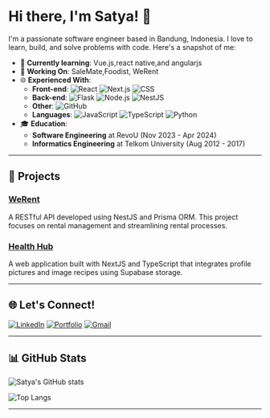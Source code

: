 # Hi there, I'm Satya! 👋

I'm a passionate software engineer based in Bandung, Indonesia. I love to learn, build, and solve problems with code. Here's a snapshot of me:

- 🌱 **Currently learning**: Vue.js,react native,and angularjs
- 🔭 **Working On**: SaleMate,Foodist, WeRent
- 🌐 **Experienced With**:
  - **Front-end**: ![React](https://img.shields.io/badge/-React-61DAFB?style=flat&logo=react&logoColor=white) ![Next.js](https://img.shields.io/badge/-Next.js-000000?style=flat&logo=next.js&logoColor=white) ![CSS](https://img.shields.io/badge/-CSS3-1572B6?style=flat&logo=css3&logoColor=white)
  - **Back-end**: ![Flask](https://img.shields.io/badge/-Flask-000000?style=flat&logo=flask&logoColor=white) ![Node.js](https://img.shields.io/badge/-Node.js-339933?style=flat&logo=node.js&logoColor=white) ![NestJS](https://img.shields.io/badge/-NestJS-E0234E?style=flat&logo=nestjs&logoColor=white)
  - **Other**: ![GitHub](https://img.shields.io/badge/-GitHub-181717?style=flat&logo=github&logoColor=white)
  - **Languages**: ![JavaScript](https://img.shields.io/badge/-JavaScript-F7DF1E?style=flat&logo=javascript&logoColor=white) ![TypeScript](https://img.shields.io/badge/-TypeScript-3178C6?style=flat&logo=typescript&logoColor=white) ![Python](https://img.shields.io/badge/-Python-3776AB?style=flat&logo=python&logoColor=white)
- 🎓 **Education**:
  - **Software Engineering** at RevoU (Nov 2023 - Apr 2024)
  - **Informatics Engineering** at Telkom University (Aug 2012 - 2017)

---

## 🚀 Projects

### [WeRent](https://github.com/amandasatya/werent)

A RESTful API developed using NestJS and Prisma ORM. This project focuses on rental management and streamlining rental processes.

### [Health Hub](https://github.com/amandasatya/health-hub)

A web application built with NextJS and TypeScript that integrates profile pictures and image recipes using Supabase storage.

---

## 🌐 Let's Connect!

[![LinkedIn](https://img.shields.io/badge/LinkedIn-0077B5?style=flat&logo=linkedin&logoColor=white)](https://www.linkedin.com/in/satya-amanda/) [![Portfolio](https://img.shields.io/badge/Portfolio-FF5722?style=flat&logo=web&logoColor=white)](https://personalwebsite-zeta-sage.vercel.app/#portofolio) [![Gmail](https://img.shields.io/badge/Gmail-0077B5?style=flat&logo=gmail&logoColor=white)](mailto:amandasatya93@gmail.com)

---

## 📊 GitHub Stats

![Satya's GitHub stats](https://github-readme-stats.vercel.app/api?username=amandasatya&show_icons=true&theme=radical)

![Top Langs](https://github-readme-stats.vercel.app/api/top-langs/?username=amandasatya&layout=compact&theme=radical)

---
